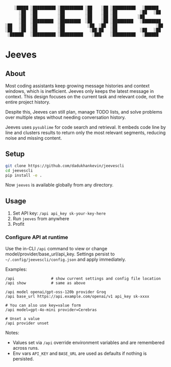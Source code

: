 ```
    ░█████ ░██████████ ░██████████ ░██    ░██ ░██████████   ░██████   
      ░██  ░██         ░██         ░██    ░██ ░██          ░██   ░██  
      ░██  ░██         ░██         ░██    ░██ ░██         ░██         
      ░██  ░█████████  ░█████████  ░██    ░██ ░█████████   ░████████  
░██   ░██  ░██         ░██          ░██  ░██  ░██                 ░██ 
░██   ░██  ░██         ░██           ░██░██   ░██          ░██   ░██  
 ░██████   ░██████████ ░██████████    ░███    ░██████████   ░██████   
```                                                              

# Jeeves
## About

Most coding assistants keep growing message histories and context windows, which is inefficient. Jeeves only keeps the latest message in context. This design focuses on the current task and relevant code, not the entire project history.

Despite this, Jeeves can still plan, manage TODO lists, and solve problems over multiple steps without needing conversation history.

Jeeves uses `pysublime` for code search and retrieval. It embeds code line by line and clusters results to return only the most relevant segments, reducing noise and missing content.

## Setup

```bash
git clone https://github.com/dadukhankevin/jeevescli
cd jeevescli
pip install -e .
```

Now `jeeves` is available globally from any directory.

## Usage
1. Set API key: `/api api_key sk-your-key-here`
2. Run `jeeves` from anywhere
3. Profit

### Configure API at runtime
Use the in-CLI `/api` command to view or change model/provider/base_url/api_key. Settings persist to `~/.config/jeevescli/config.json` and apply immediately.

Examples:

```text
/api                # show current settings and config file location
/api show           # same as above

/api model openai/gpt-oss-120b provider Groq
/api base_url https://api.example.com/openai/v1 api_key sk-xxxx

# You can also use key=value form
/api model=gpt-4o-mini provider=Cerebras

# Unset a value
/api provider unset
```

Notes:
- Values set via `/api` override environment variables and are remembered across runs.
- Env vars `API_KEY` and `BASE_URL` are used as defaults if nothing is persisted.

